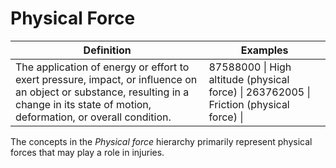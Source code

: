 # Physical Force



| Definition | Examples |
|---|---|
| The application of energy or effort to exert pressure, impact, or influence on an object or substance, resulting in a change in its state of motion, deformation, or overall condition. | 87588000 \| High altitude (physical force) \| 263762005 \| Friction (physical force) \| |

The concepts in the _Physical force_ hierarchy primarily represent physical forces that may play a role in injuries.
